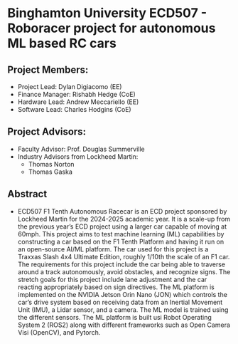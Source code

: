 # Binghamton University ECD507 - Roboracer project for autonomous ML based RC cars
## Project Members:
  - Project Lead: Dylan Digiacomo (EE)
  - Finance Manager: Rishabh Hedge (CoE)
  - Hardware Lead: Andrew Meccariello (EE)
  - Software Lead: Charles Hodgins (CoE)
## Project Advisors:
  - Faculty Advisor: Prof. Douglas Summerville
  - Industry Advisors from Lockheed Martin:
      - Thomas Norton
      - Thomas Gaska
## Abstract
  - ECD507 F1 Tenth Autonomous Racecar is an ECD project sponsored by Lockheed Martin for the
2024-2025 academic year. It is a scale-up from the previous year’s ECD project using a larger car
capable of moving at 60mph. This project aims to test machine learning (ML) capabilities by
constructing a car based on the F1 Tenth Platform and having it run on an open-source AI/ML
platform. The car used for this project is a Traxxas Slash 4x4 Ultimate Edition, roughly 1/10th the
scale of an F1 car. The requirements for this project include the car being able to traverse around
a track autonomously, avoid obstacles, and recognize signs. The stretch goals for this project
include lane adjustment and the car reacting appropriately based on sign directives. The ML
platform is implemented on the NVIDIA Jetson Orin Nano (JON) which controls the car’s drive
system based on receiving data from an Inertial Movement Unit (IMU), a Lidar sensor, and a
camera. The ML model is trained using the different sensors. The ML platform is built usi
Robot Operating System 2 (ROS2) along with different frameworks such as Open Camera Visi
(OpenCV), and Pytorch.
